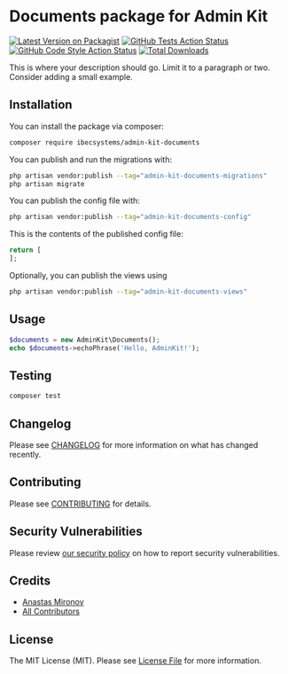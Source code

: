 # Documents package for Admin Kit

[![Latest Version on Packagist](https://img.shields.io/packagist/v/ibec-box/admin-kit-documents.svg?style=flat-square)](https://packagist.org/packages/ibecsystems/admin-kit-documents)
[![GitHub Tests Action Status](https://img.shields.io/github/actions/workflow/status/ibec-box/admin-kit-documents/run-tests.yml?branch=2.x&label=tests&style=flat-square)](https://github.com/ibec-box/admin-kit-documents/actions?query=workflow%3Arun-tests+branch%3A2.x)
[![GitHub Code Style Action Status](https://img.shields.io/github/actions/workflow/status/ibec-box/admin-kit-documents/fix-php-code-style-issues.yml?branch=2.x&label=code%20style&style=flat-square)](https://github.com/ibec-box/admin-kit-documents/actions?query=workflow%3A"Fix+PHP+code+style+issues"+branch%3A2.x)
[![Total Downloads](https://img.shields.io/packagist/dt/ibec-box/admin-kit-documents.svg?style=flat-square)](https://packagist.org/packages/ibecsystems/admin-kit-documents)

This is where your description should go. Limit it to a paragraph or two. Consider adding a small example.

## Installation

You can install the package via composer:

```bash
composer require ibecsystems/admin-kit-documents
```

You can publish and run the migrations with:

```bash
php artisan vendor:publish --tag="admin-kit-documents-migrations"
php artisan migrate
```

You can publish the config file with:

```bash
php artisan vendor:publish --tag="admin-kit-documents-config"
```

This is the contents of the published config file:

```php
return [
];
```

Optionally, you can publish the views using

```bash
php artisan vendor:publish --tag="admin-kit-documents-views"
```

## Usage

```php
$documents = new AdminKit\Documents();
echo $documents->echoPhrase('Hello, AdminKit!');
```

## Testing

```bash
composer test
```

## Changelog

Please see [CHANGELOG](CHANGELOG.md) for more information on what has changed recently.

## Contributing

Please see [CONTRIBUTING](CONTRIBUTING.md) for details.

## Security Vulnerabilities

Please review [our security policy](../../security/policy) on how to report security vulnerabilities.

## Credits

- [Anastas Mironov](https://github.com/ast21)
- [All Contributors](../../contributors)

## License

The MIT License (MIT). Please see [License File](LICENSE.md) for more information.
